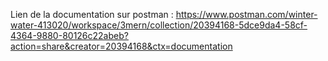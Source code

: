 Lien de la documentation sur postman : https://www.postman.com/winter-water-413020/workspace/3mern/collection/20394168-5dce9da4-58cf-4364-9880-80126c22abeb?action=share&creator=20394168&ctx=documentation